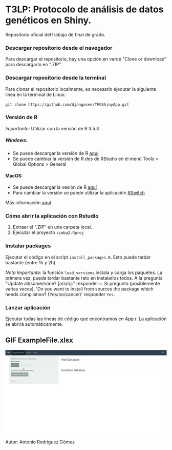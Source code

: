 # T3LP: Protocolo de análisis de datos genéticos en Shiny.

Repositorio oficial del trabajo de final de grado.

### Descargar repositorio desde el navegador
Para descargar el repositorio, hay una opción en verde "Clone or download" para descargarlo en ".ZIP".

### Descargar repositorio desde la terminal
Para clonar el repositorio localmente, es necesario ejecutar la siguiente linea en la terminal de Linux:

```
git clone https://github.com/djangosee/TFGShinyApp.git
```

### Versión de R

*Importante:* Utilizar con la versión de R 3.5.3

##### Windows:

- Se puede descargar la versión de R [aquí](https://cran.r-project.org/bin/windows/base/old/)
- Se puede cambiar la versión de R des de RStudio en el menú Tools > Global Options > General

#### MacOS:

- Se puede descargar la vesión de R [aquí](https://cran.r-project.org/bin/macosx/el-capitan/base/)
- Para cambiar la versión se puede utilizar la aplicación [RSwitch](https://rud.is/rswitch/)

Más información [aquí](https://support.rstudio.com/hc/en-us/articles/200486138-Changing-R-versions-for-RStudio-desktop)




### Cómo abrir la aplicación con Rstudio


1. Extraer el ".ZIP" en una carpeta local.
2. Ejecutar el proyecto `simba2.Rproj`


### Instalar packages

Ejecutar el código en el script `install_packages.R`. Esto puede tardar bastante (entre 1h y 2h).

*Nota Importante*: la función `load_versions` instala y carga los paquetes. La primera vez, puede tardar bastante rato en instalarlos todos. A la pregunta "Update all/some/none? [a/s/n]:" responder `n`. Si pregunta (posiblemente varias veces), 'Do you want to install from sources the package which needs compilation? (Yes/no/cancel)' responder `Yes`. 

### Lanzar aplicación

Ejecutar todas las lineas de código que encontramos en App.r. La aplicación se abrirá automáticamente.


## GIF **ExampleFile.xlsx**

<img src="GifReactionj.gif" />

Autor: Antonio Rodríguez Gómez
